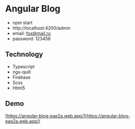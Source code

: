 # Angular Blog
  * npm start
  * http://localhost:4200/admin 
  * email: fox@mail.ru
  * password: 123456

## Technology
  * Typescript
  * ngx-quill
  * Firebase
  * Scss
  * Html5

## Demo
[https://angular-blog-eae2a.web.app/](https://angular-blog-eae2a.web.app/)





